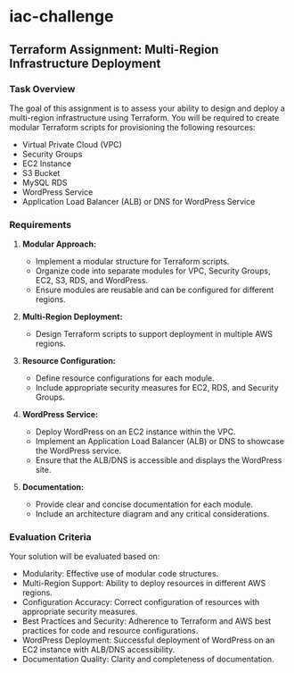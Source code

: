 # iac-challenge

## Terraform Assignment: Multi-Region Infrastructure Deployment

### Task Overview
The goal of this assignment is to assess your ability to design and deploy a multi-region infrastructure using Terraform. You will be required to create modular Terraform scripts for provisioning the following resources:

- Virtual Private Cloud (VPC)
- Security Groups
- EC2 Instance
- S3 Bucket
- MySQL RDS
- WordPress Service
- Application Load Balancer (ALB) or DNS for WordPress Service

### Requirements

1. **Modular Approach:**
   - Implement a modular structure for Terraform scripts.
   - Organize code into separate modules for VPC, Security Groups, EC2, S3, RDS, and WordPress.
   - Ensure modules are reusable and can be configured for different regions.

2. **Multi-Region Deployment:**
   - Design Terraform scripts to support deployment in multiple AWS regions.

3. **Resource Configuration:**
   - Define resource configurations for each module.
   - Include appropriate security measures for EC2, RDS, and Security Groups.

4. **WordPress Service:**
   - Deploy WordPress on an EC2 instance within the VPC.
   - Implement an Application Load Balancer (ALB) or DNS to showcase the WordPress service.
   - Ensure that the ALB/DNS is accessible and displays the WordPress site.

5. **Documentation:**
   - Provide clear and concise documentation for each module.
   - Include an architecture diagram and any critical considerations.

### Evaluation Criteria

Your solution will be evaluated based on:

- Modularity: Effective use of modular code structures.
- Multi-Region Support: Ability to deploy resources in different AWS regions.
- Configuration Accuracy: Correct configuration of resources with appropriate security measures.
- Best Practices and Security: Adherence to Terraform and AWS best practices for code and resource configurations.
- WordPress Deployment: Successful deployment of WordPress on an EC2 instance with ALB/DNS accessibility.
- Documentation Quality: Clarity and completeness of documentation.
